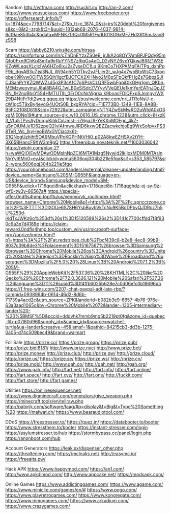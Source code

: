 Random
http://wtfman.com/
http://suckit.in/
http://an-2.com/
https://www.yousuckass.com/
https://www.freebooter.org/
https://offersearch.info/b/?k=1874&pc=77987147&ct=27&b_tt=c_1874_0&st=irs%20debt%20forgiveness&kc=0&t2=zrpk&t3=&uuid=1812eb69-2076-4037-9814-6cf9ae853b4c&odata=MFNKZ0tQc0M5R1FvdU01SG9xMFZHdXR1SmJzanRzSS8



Scam
https://abby8210.wixsite.com/htrssa
https://spinfortuna.com/ln/c7.hDnEYzxZS0eB_jrJkA2q8OY7AmBPJFQdy95mQfo0Fxn9ChKpI3mTa9jrRuYYNS7zRiqGs4eO_D2yNYZ6vxYQkwJ8fRZ1W3EKZgWLeqsXLclclVA6HZo6lxJ2sZyseDC1Lq.9KmCo7HXPAMqFAITPg_dxhPpF9b_dgyAB3u7.jsi3NJL.Wj94qh5YOTkv2yJFLjer2r_wJg4d7woBtoWsC73xoqpbeK9lKvw0OjFW5SQih1lgcfBJOTCX2XHNyo2M6pSFpQkfPHgZs7GbpzSJICJSahPrYKZQWWZsd5g3P3cAfC7gSPsVCLQRF5wbFgqiOlkGHg1gm_QKbn.MEMzweoymulJ8al8BA4G_1wLB0eSiSdcZVYyvVVeQEUe1kmYerEATnJQpJZRN_fH2nuRbsY5S4HMTUTlh_0ErO0cNcWgrsx.k9boacFDlQFxpSJnmgyrWX29D4NtiFrTdt2wqq.qqqq.qq
https://pushwelcome.com/nrLJTRoNsU-c-cW1qc5T9xBy4evoG4UOtS0B_bxgRYA?cid=F1E773B0-1349-11EB-8A8B-B5FC2108D619&sid=72922&utm_campaign=NTY4ZwSkMwRD2uWtdA0xO3xgMjE0Np19#utm_source=glx_w10_0616_US_chrome_1238&utm_click=IHxzK3_Vfu5TPvsAyDrcquKihkCxUmst--iZ6gaz9-YeKXpMOEgc_4kZ-uSnOiUMJe1D62zpeQ2IvIAfmweJlRD6kxwQEZZacwkchjoEg9WxSofpvxPS38TeR_Wc_IkyHeoBWxGVCjaczk6t-S1QNogUzhjht5OA9MbuVPoKGPHNtVHi0_p02A8kwEZHSXv2tYH-3X65BHancF9XW3mRgQ
https://freerobux.novateknik.net/?1603036042
https://wiohj.com/play-2?h=waWQiOjEwMDAwODMsInNpZCI6MTA1Mzg5Nywid2lkIjoxMDM0MTAsInNyYyI6Mn0=eyJ&clickid=wpnu5606oqj304b221le5fqq&si1=s353_585797&si2=wpnu5606oqj304b221le5fqq
https://yourphoneboost.com/landers/external/cleaner-update/landing.html?device_name=Samsung%20SM-G955F&language=en-US&device_brand=Samsung&device_model=SM-G955F&uclick=1716qqci8n&uclickhash=1716qqci8n-1716qqghdz-oj-sy-9z-wf0-tw3y-66567a#
https://special-offer.0ndfls4hmp.top/flu/us/venmo/vk_roul/index.html?browser_name=Chrome%20Mobile&p1=https%3A%2F%2Fc.spnccrzone.com%2F%3FTTT%3DlXOUe6S78H6YsbBuvbVkTcNu9K5BdDPbvQJDRoz7h5U%253d-iKdTxJWKz6o%253d%26s1%3D15120599%26s2%3D141c7700cffdd7f8f930c9a3e7d4189e
https://claim-reward.0ndfls4hmp.top/custom_win/us/microsoft-surface-pro7/aprize/index.html?p1=https%3A%2F%2Fat.redstripes.club%2Fbcf439c8-b2e8-4ec8-99b9-8037c39b8de3%3Fplacement%3D15167567%26browser%3DSamsung%26browser%3DChrome%20Mobile%26os%3DAndroid%26country%3DUnited%20States%26region%3DRocklin%26isp%3DWave%20Broadband%26useragent%3DMozilla%2F5.0%20%28Linux%3B%20Android%207.1.2%3B%20SM-G955F%29%20AppleWebKit%2F537.36%20%28KHTML%2C%20like%20Gecko%29%20Chrome%2F72.0.3626.121%20Mobile%20Safari%2F537.36%26language%3D11%26subid%3Df4ffb6025b628e7c0d06efc0b19696da
https://1.free-wins.com/2207-chat-paypal-adt-late-rbp/?campid=0938964b-0614-46d2-8d6b-71739a4acd2c&utm_source=ZPK&landerid=b082b3e9-6657-4b76-976e-63a3aad1065c&bv=Chrome%20Mobile%2072&lander=1305-intermediary-lander%20-%20%5BMSF%5D&pccid=dddvhk7mmb9mg5b2219pt0fg&zone_id=quebec-fib-p07l60d96&supply_id=&camp_id=&source=watchet-turtle&ua=lander&creative=45&ismsf=1&pathid=84215cb3-dd3b-1275-0a05-d74c509bec49&brand=walmart


For Sale
https://prize.co/
https://prize.group/
https://prize.pub/
http://prize.bid:8181/
http://www.prize.nyc/
http://www.prize.bet/
http://prize.money/
http://prize.club/
http://prize.pw/
http://prize.cloud/
https://prize.us/
https://prize.se/
https://prize.ws/
http://prize.cn/
http://prize.mobi/
http://www.gah.co/
http://gah.net/
http://gah.org/
https://www.gah.info/
http://fart.net/
http://fart.info/
http://fart.online/
http://fart.space/
http://fart.xyz/
http://fart.one/
http://fuckit.com/
http://fart.store/
http://fart.games/


Utilities
https://onlinesequencer.net/
https://www.digminecraft.com/generators/give_weapon.php
https://minecraft.tools/en/tellraw.php
http://patorjk.com/software/taag/#p=display&f=Big&t=Type%20Something%20
https://malwat.ch/
https://www.bearaudiotool.com/


DDoS
https://freestresser.to/
https://quez.in/
https://databooter.to/booter
https://www.stressthem.to/booter
https://instant-stresser.com/login
https://asylumstresser.to/hub
https://stormbypass.cc/panel/login.php
https://anonboot.com/hub


Account Generators
https://leak.sx/dispenser_other.php
https://thealtening.com/
https://mcleaks.net/
http://easymc.io/
https://freealts.pw/


Hack APK
https://www.happymod.com/
https://an1.com/
http://www.apkdlmod.com/
http://www.appcake.net/
https://modsapk.com/


Online Games
https://www.addictinggames.com/
https://www.agame.com/
https://www.miniclip.com/games/en/#
https://www.pogo.com/
https://www.playretrogames.com/
https://www.kongregate.com/
https://www.mmogames.com/
https://www.arkadium.com/
https://www.crazygames.com/


